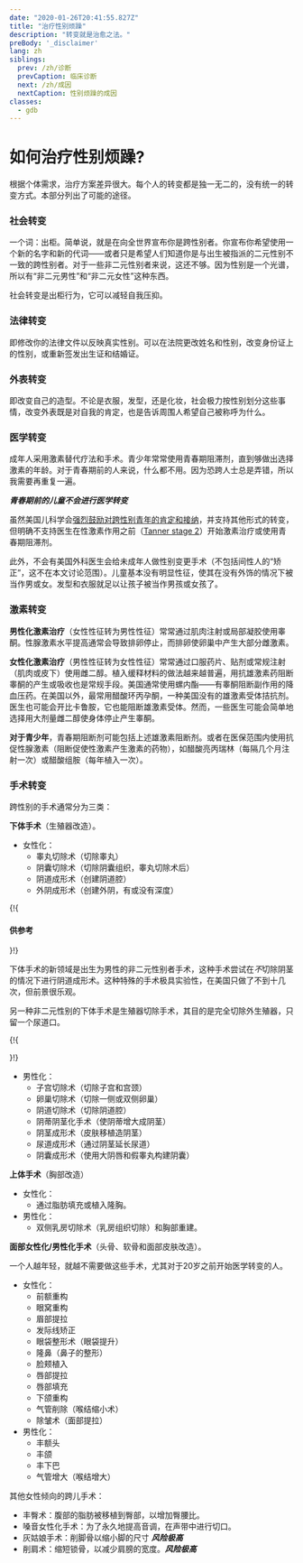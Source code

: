 ```yaml
---
date: "2020-01-26T20:41:55.827Z"
title: "治疗性别烦躁"
description: "转变就是治愈之法。"
preBody: '_disclaimer'
lang: zh
siblings:
  prev: /zh/诊断
  prevCaption: 临床诊断
  next: /zh/成因
  nextCaption: 性别烦躁的成因
classes:
  - gdb
---
```


# 如何治疗性别烦躁?

根据个体需求，治疗方案差异很大。每个人的转变都是独一无二的，没有统一的转变方式。本部分列出了可能的途径。

### 社会转变

一个词：出柜。简单说，就是在向全世界宣布你是跨性别者。你宣布你希望使用一个新的名字和新的代词——或者只是希望人们知道你是与出生被指派的二元性别不一致的跨性别者。对于一些非二元性别者来说，这还不够。因为性别是一个光谱，所以有“非二元男性”和“非二元女性”这种东西。

社会转变是出柜行为，它可以减轻自我压抑。

### 法律转变

即修改你的法律文件以反映真实性别。可以在法院更改姓名和性别，改变身份证上的性别，或重新签发出生证和结婚证。

### 外表转变

即改变自己的造型。不论是衣服，发型，还是化妆，社会极力按性别划分这些事情，改变外表既是对自我的肯定，也是告诉周围人希望自己被称呼为什么。

### 医学转变

成年人采用激素替代疗法和手术。青少年常常使用青春期阻滞剂，直到够做出选择激素的年龄。对于青春期前的人来说，什么都不用。因为恐跨人士总是弄错，所以我需要再重复一遍。

***青春期前的儿童不会进行医学转变***

虽然美国儿科学会[强烈鼓励对跨性别青年的肯定和接纳](https://pediatrics.aappublications.org/content/pediatrics/early/2018/09/13/peds.2018-2162.full.pdf)，并支持其他形式的转变，但明确不支持医生在性激素作用之前（[Tanner stage 2](https://www.healthline.com/health/parenting/stages-of-puberty#tanner-stage-2)）开始激素治疗或使用青春期阻滞剂。

此外，不会有美国外科医生会给未成年人做性别变更手术（不包括间性人的“矫正”，这不在本文讨论范围）。儿童基本没有明显性征，使其在没有外饰的情况下被当作男或女。发型和衣服就足以让孩子被当作男孩或女孩了。

### 激素转变

**男性化激素治疗**（女性性征转为男性性征）常常通过肌肉注射或局部凝胶使用睾酮。性腺激素水平提高通常会导致排卵停止，而排卵使卵巢中产生大部分雌激素。

**女性化激素治疗**（男性性征转为女性性征）常常通过口服药片、贴剂或常规注射（肌肉或皮下）使用雌二醇。植入缓释材料的做法越来越普遍，用抗雄激素药阻断睾酮的产生或吸收也是常规手段。美国通常使用螺内酯——有睾酮阻断副作用的降血压药。在美国以外，最常用醋酸环丙孕酮，一种美国没有的雄激素受体拮抗剂。医生也可能会开比卡鲁胺，它也能阻断雄激素受体。然而，一些医生可能会简单地选择用大剂量雌二醇使身体停止产生睾酮。

**对于青少年**，青春期阻断剂可能包括上述雄激素阻断剂。或者在医保范围内使用抗促性腺激素（阻断促使性激素产生激素的药物），如醋酸亮丙瑞林（每隔几个月注射一次）或醋酸组胺（每年植入一次）。

### 手术转变

跨性别的手术通常分为三类：

**下体手术**（生殖器改造）。

- 女性化：
  - 睾丸切除术（切除睾丸）
  - 阴囊切除术（切除阴囊组织，睾丸切除术后）
  - 阴道成形术（创建阴道腔）
  - 外阴成形术（创建外阴，有或没有深度）

{!{ <div class="gutter"><div class="card"><div class="card-body"><h4 class="card-title">供参考</h4> }!}

下体手术的新领域是出生为男性的非二元性别者手术，这种手术尝试在*不*切除阴茎的情况下进行阴道成形术。这种特殊的手术极具实验性，在美国只做了不到十几次，但前景很乐观。

另一种非二元性别的下体手术是生殖器切除手术，其目的是完全切除外生殖器，只留一个尿道口。

{!{ </div></div></div> }!}

- 男性化：
  - 子宫切除术（切除子宫和宫颈）
  - 卵巢切除术（切除一侧或双侧卵巢）
  - 阴道切除术（切除阴道腔）
  - 阴蒂阴茎化手术（使阴蒂增大成阴茎）
  - 阴茎成形术（皮肤移植造阴茎）
  - 尿道成形术（通过阴茎延长尿道）
  - 阴囊成形术（使用大阴唇和假睾丸构建阴囊）

**上体手术**（胸部改造）

- 女性化：
  - 通过脂肪填充或植入隆胸。
- 男性化：
  - 双侧乳房切除术（乳房组织切除）和胸部重建。

**面部女性化/男性化手术**（头骨、软骨和面部皮肤改造）。

一个人越年轻，就越不需要做这些手术，尤其对于20岁之前开始医学转变的人。

- 女性化：
  - 前额重构
  - 眼窝重构
  - 眉部提拉
  - 发际线矫正
  - 眼袋整形术（眼袋提升）
  - 隆鼻（鼻子的整形）
  - 脸颊植入
  - 唇部提拉
  - 唇部填充
  - 下颌重构
  - 气管削除（喉结缩小术）
  - 除皱术（面部提拉）
- 男性化：
  - 丰额头
  - 丰颌
  - 丰下巴
  - 气管增大（喉结增大）

其他女性倾向的跨儿手术：

- 丰臀术：腹部的脂肪被移植到臀部，以增加臀腰比。
- 嗓音女性化手术：为了永久地提高音调，在声带中进行切口。
- 灰姑娘手术：削脚骨以缩小脚的尺寸 ***风险极高***
- 削肩术：缩短锁骨，以减少肩膀的宽度。***风险极高***
